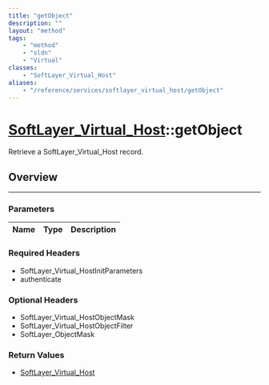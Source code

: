 ```yaml
---
title: "getObject"
description: ""
layout: "method"
tags:
    - "method"
    - "sldn"
    - "Virtual"
classes:
    - "SoftLayer_Virtual_Host"
aliases:
    - "/reference/services/softlayer_virtual_host/getObject"
---
```

# [SoftLayer_Virtual_Host](/reference/services/SoftLayer_Virtual_Host)::getObject


Retrieve a SoftLayer_Virtual_Host record.


## Overview 


-----

### Parameters 
|Name | Type | Description |
| --- | --- | --- |


### Required Headers
* SoftLayer_Virtual_HostInitParameters
* authenticate


### Optional Headers
* SoftLayer_Virtual_HostObjectMask
* SoftLayer_Virtual_HostObjectFilter
* SoftLayer_ObjectMask

### Return Values
* <a href='/reference/datatypes/SoftLayer_Virtual_Host'>SoftLayer_Virtual_Host </a>




